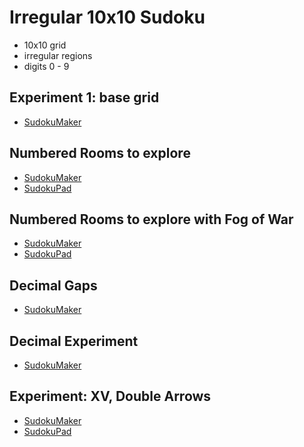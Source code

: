 # Irregular 10x10 Sudoku
* 10x10 grid
* irregular regions
* digits 0 - 9

## Experiment 1: base grid
* [SudokuMaker](https://sudokumaker.app/?puzzle=N4IgZg9gTgtghgFwGoFMoGcCWEB2IBcIAjAHQCsJADCADQgAOArgF7MA2KBoOcMnhAOV4oO6dAAJ0jACYQA1o1og4jBAAtoBEAGE1UTOgAqEemvRzMShAE96-EAGNG6BBBhKA7pmnqCRSnRqKJgA5moIfgEgMJg4ACKhmBH4UQ4ibOgEANqgAG5wbIz8ZAC%2BNHkFRQQAnGUVhfwALHUg%2BQ0EAMwtbVX4AEzdlfwAHIPt%2BABsY71E0-yUcwQA7Iv4s%2BWtQ8urAxs986tde1uTq83H46MXvaXX-LV3BFOP%2BFf1vQsvD%2B-86z8Et3%2B%2BBWL12QPOQKOQLem3GUNhNzOqxBQL%2BCP4YPRNVWzyBnyBmP2BAhWPw31JKNJuNJ%2BNJgNJ8KJr1WaKZtKZ1KZrJO9KZMKZjJO5KZJKZlKZhKFq3ZJ3FJ2541FJ0ll1WvJOgvGnI1LJxOzVSJeMvGcvGwpO-JOSvGKt6lq1q3NJsO0t1L3VzvdLpe9o%2BjrdQO1NqRAF06A5cC4oHBYghMvgciAbHYCH1KJR4cmDhss346FAUCFsDh41kAuWaAEiDRq30aHWG5Wm1Wa63a-WOxWW9Wex3Gx0aAOB40aCOxzQyBOp0PB7Px5OF9PZ8PR6uR4vJxMaFuljRd7vhjRD4fqjRT1uL3ur8ez7fz9uH-uj8-T6%2BHzurwfnyezyGSn%2BSiAA)

## Numbered Rooms to explore
* [SudokuMaker](https://sudokumaker.app/?puzzle=N4IgZg9gTgtghgFwGoFMoGcCWEB2IBcIAjAHQCsJADCADQgAOArgF7MA2KBoOcMnhAOV4oO6dAAJ0jACYQA1o1og4jBAAtoBEAGE1UTOgAqEemvRzMSgMYQYfHAi2AiAnGYoUFAHNGbOFHFElAAegZIy8oziAO6Y6uLSmJ6xEpQAtACcADo4LjiMMABGaCjS4lAQthIIEOIoQfRs0CiuOOIQqmhlXtg4EnA4pTZQOGjoSggAnvT8IFaM6NUwSjHS6gREAEx0aiiJao74m3QwmDgAIomxBJR0ViJsY-gA2qAAbnBsjPyUAL40bx8vgQNn8AZ9%2BAAOUEgd7g67Q2FA-AAZgRgO%2BaLhKMxSJB-xh6Ph%2BMR-DIOP4ADZQeSCAB2GnY4mE-B4sFI35MrH0zlIqE8ykM9IMogMgAsDLJ-IIfLZ-HFUvwktlBCFCqpCpFCtZBKx8uVjP1HP1Mp1SO5%2BvVxuFDJNJIIetN-FV%2BqVjqJ%2BvNbvwlq9qK1DJ9dsVDO1QaNXtdQcDzIdQedXttzL9HutCs9QdjzOjWOTXvjQcTXNT%2BszWNDzMjzPDYYZuYzDPTzM1htrIYlNsFAYZ1ZjDa7CsLSMrWObvu7YrbCvzzMbWJ7c4n-oVdeZ06LGvbao7CtLSN3Ts3%2BpXZfHA-7KY3O%2B3LbPl4vJfPEcn%2BrX7NbS%2BAh6fV4V873xa9UcgyAqtO3%2BH4AF1blwBYoDgU4EEeF4QEmaZ3RQqZ%2BCIOgPCSGCCCeVJsKImgSLI4iKNIyjyKo2ibnomgbmw7CtlYmgthohimJoZiePY-iOMori%2BN4liBNokjkRoKSpNFGg5IUmgyCUlSaJk6SNMU5TtNUyj1Nk%2BTDLknTlJoikaHM2kaCsqyIRoOy7PSGgnLMiy3Js%2BzPKc7yJOw8z-OswKHOckKXMogKPNszzHJCmi4uohLfN8iDoR4PgtHKKIJAAMnEGwHnGTD1koEq6GkFAwFOWIei4EA0pmTKcryiACroU4mAOJ4oJAAo4CsOQUAGWrUJmGxyusCBxsIAB6abxAAUQcToxuadREHEBo%2BpQCQbF6BA4IQ5qYHoXBBsQ8Qdg8EgFpITwSHwbJZvESB-AACl2hZxE8cpGHoNowBaDrbp%2B%2Bh0AASnEYBHrm8Rmr28R6vEABeC6RGmDASDS047s8FAEG0e50DObarH0egEB6V7vvaegSDuNgHjB6HYY2lh2BQEg4GkaRtBg-b4IcXnjtOhxXpGKJxAuMAwGKBwLiSRChZOkZRfqmgvpBunCbBpmcCen5oeZphWA4Tnud5vaDsF2xlbOsWUAlgBlYRHfyJWRYQV7mdhgBydRmhQABHRgPlSKQYDh2CBYQH2aG9wHVGBmn0BIeB6CpkHkYAPnEV6ob1mGWfq-BUbYdGU6xnAcbxgmGaJkmyYp3AM5prW67BuOC5Z2H6YeEvqd%2BtuHnjn4deZsecGyF7c-efxMGRgIAG5XHEAAeVmTY59BpisEgsGYDmVjiVIl9cABqM-dfz2HZ7KCAogAfV7iQUa6xfslh6fXtvqArAXohl6-zXhvdme8d570wAfEgR81DiBPgAsoVgL6627plJ%2BhMSBMHQGoV688ABUIDTbbxQLvfeh9MCrFgWfRBYN36tEIRzLmPM%2BZW3xjbD29sJZSxlh4OWlxFbsJVp7H2AAlH24hqGYHVmg5%2BOs6Gww-uIW%2B%2BV0F1wXm-RRX9lF-xRggqwf917G1AcQ0hkCOY7D2AgOBp99HIMUT3FqqiHiYPmDg%2Be1D9HiAIUYoh4CyEkAsZ4fYtDFE%2BMYebFh0d3ZCM4ZLTA0tZYIHlskaJdsfbaHEZI9WKjZEhJwD8EAfxZiCLOkhFKbUcAdS4EUhYEwODVOhCNYEJUtgMD8LwJCoAmmEA8FYBA-RPD1LoDA9Y2xdhBIONhZQVd6n4BuCAWC8gUAAHUKFrDmVQVpiyBpaAAMQlQOZQaWShKoMz2YckqxzIJ0HQBMQoLUkJPCIKQZSlByBQSeS8niLyPlvOUs895KUUo-CAA)
* [SudokuPad](https://sudokupad.app/rv4exgw1rj)

## Numbered Rooms to explore with Fog of War
* [SudokuMaker](https://sudokumaker.app/?puzzle=N4IgZg9gTgtghgFwGoFMoGcCWEB2IBcIAjAHQCsJADCADQgAOArgF7MA2KBoOcMnhAOV4oO6dAAJ0jACYQA1o1og4jBAAtoBEAGE1UTOgAqEemvRzMSgMYQYfHAi2AiAnE5o8NuIDKM%2BYwA6OC6MOJgAjoworowwAEZoKNLiUBC2EggQ4igAHvRs0CiBLlb5OFFWcADmKOgA-EXiMBDSAMzi%2BSboDZCV4hBg4gDucFBKCACe9PwgVozoGTBKg5jS6gRERHRqKJiVao74G3RWImzoBADawAC%2BNDd3t-dPjy8Pb8-vrx-fX7%2Bf-z8AX9ASDgWCgRDQZDwVDYTD4dDEXCkQjkWjUdcALrHXDzKBwTAOc74K4gCZTAiUR5kyb8TYgKAoSrYHDEi4AWk2REoNG5vJ5fMFAuF-JonJoAE4aDyZby5ZsAEw0JVKo5S2UC%2BXK7Wqzbq6UGrlylXatU0Frmy0AFhoNptZBoDodZotrtt7vtjq9LstFrt7qd3r1NAAbKHwwB2GhRqMADho8fjZrDKejabjCczyfDYZjacTWc24qIqtLvLLJfLVcrnMx1PJ-BalAdM1ObMrRAtRBtRGdYaIUaISalCso2JA83GHC4Mwg%2BVGhAAxJQV6uV0p%2BmB0CgDpQSERrvXaQQmy2TmwzpcFRaFTaFQ6FWGFVGFfGFVKm%2BaiOPJ9P8KAbHnLRlzXVcNzALcd0pfdDzuGkKXwU9jjbS4WhtFoHRaMMWijFp4xaKUrR5K1NitBUfwmP8ALnTQl1AsC6E3bddxgo8EKQ1sLzZK0HStMMrSjK14ytKUyB5MhNjIJUyBaCip34aigLo%2BjqEYiDmOgg82MbZtkK4y4yDDMgozIeMyClEMeRDTYQyVEMLRDK05Ko2clJAED6PAyCWK0uCGxPXTOMvEkQyjEN4xDKUIx5CNNgjJUIwtCMbQjMhnIU1zaPclTVJAJioPwPdfNAfzEMC89gouCN4wjKVYx5WNNljJVYwtWMbVjB1YxDdKZ0ArKPNAryNMK1i-OPMqzxQklYylCUeQlPUlQlC0JRtCUHQlMMJQjXr-0yhdspU4aCqK2CSomjiKvbFd%2BS5ShVUoLtKB7XTuX7ShB0oWM9sUgacpOnzzvgnSpv0klK2vc07SdFMY0TKVuTHOhfwy-rDsGtdAc04HSqu6aLk7ZV0N4oywpqubhW-FHKLRmiMYBtTvJx7SArByru2VTD%2BJMiK6oW%2B7yJp%2BS%2Bvp4DGby9TTrGi72PKgne2VbDBLMqKGqW-lZOFlz0fF46mZGs7WcmvSOafXDhIsmKmuW56nO1um3MxhjJeZ0bipBtnTfbF98NEqy4pa1bXrSh3RadiX8qB438fBwm30I8SbIStr1udSgerD-bdeUzyDelj28fluOiA-YjJLspKOs2j7dqzv6Gf113DZlz2TaCtlRy-W1pIclKuu2r6fvrg69bz5uC%2BBng%2BC0GwoDKKBkhQJoADc4E8bY2CmUY6GkAw4FiDhpAIBAoEiOhStHW6QDYQkakuUlsnWOhxkpakn8Kl%2B37gj%2BeRAV-DhYhoI-dYf8AFUh-usek4D35QK-oA7EIDDjQNAbA5B8CNhoL5P-KBQCkEoOQWgsBuDIGfxwYcKkmJfpkjUJgKwcgyhiGgp9HETsILsPYSAKewhZ6lHKFUe%2Bu996H0SCfM%2BKAL4TSvvSCo1Q2TUIQDkA4Dcx5gVuDMAR4d-pDUPMbIiYYb533kXQSoKRGD0DZKZHsfFlQSiFhOWmWiMYtBaLEWIcA4BjFofQxhxIipkG4TPQgPQ%2BgDGGDvNu0jjgCLZKANebBIhaB6LfPYjhvaXE1EqP0XpcyZkRgKRUioslZL9H6e09oHQhkqbmXMcY4zxglA0-JiNBRHA2LqLsnMNjOiIP2AcvIhwDMRqOOsCilFONUeudRsjHbaKxrouC09pghHCJEaIcQEhJFkNAdImQch5AKEoPe6AD5HzEefNuSM-7SBQGAQkmAEAshnEsrQKyIhRBwDEeIjItmpAwOIDIWRcjzk4HQQkTADgXHHO4%2BhKAcDH32qVWcNzrDNGmGvReGR6AAH0UiDHEAAXnEFCgA3IESAi8AAUGLxCYEJeIIgJLaXiAADwMsoEyzAABqLlABKQI4gAUmFxRAQYJAmDoDUJSzAvKyU4BpRwMACBsWAXpaS8l0BxDUpGMyolGxOWsqJRKCUBquV6qIPynAgrFXKsAuKuYUqZVyppfoVJKq5xqsxHKilWqaV0qJQqRlzKWV6soCa5lZqGUWoFckXY%2Bx3VsHtZK6VsrAg0tiBABACwRX4qJeqnAPrtWL39VGoNdK2Ulg5bSnllrBUZqzbYHNSbHWppwBqqlNKKqhKFTivFlrgAxpsKyBA4g97MgQBIPNDpxBSnEBaBlNBxDxnEDacQSpxBRnED1OVgrO1tmxfEfIubiVepjYWv19Ky2svZZymtMbBXXQPSIUVzbKVdq5VG8QAAqWlrbBXnp1SWqt5aZ23r5fe8QTBWAcBIHAaQ0htC4lPgSBwiGYD0FwHChAlKyj4oAJLwpyGhjDZQHCUoAOSn3I%2BID9FVF1joeegC4mBsTiHfVGxdj7D2it5a264gR22%2Bp1V2-o7Rbm2rnP2wdSHR27EY2q5dmxxDTtnfOsMa7F2rt2ju8Qe6uLYpQHAeYnqdMAeLZeg1FbgN3qtYKtj%2B7DPzFfexp1Z7NVFt1eIYD17w3cvA7ZwVUH2AoFg-BxDw78SEgQMRzDZHcPiAIzc7IMXSPYfI2wKw5GuV0dk%2BOpjLHOOnBowu%2Bz%2BnHMIF43K-jbaC3ub054UTrr42ASk7ZodxmGMTrVfOzds6lPruXau9TaUdP1fQNiwYNQR15tPbZsznmr1WbA7Wuzj7JtOYlVKrt7Jf2mbq4B%2Bl3m2W%2BZs3ZyDLBguhYQ0hyLqHbAkawzhlA%2BHCPJfu7FtLUBMvZdOPRuTE7mOse2yVtbU3KuBGq4JjzImBj1uzX2wIA62syc65O4l6mlOzunQNxdPXNOzd3cJ-dB8IAryiDNvbHaDt6ssze6t-mzuPpJ2T5zRWdsbG-bttzVPzNEqO6B%2BnK3AsXZg3B67EWUPRfe6lp7L2kspce%2BR2IUBqO0d%2B7lxjgPCsXnEOzpTTOM1k-BzgarXCcToY%2B-I9R4LVBcHUajO3WJDxAA)
* [SudokuPad](https://sudokupad.app/qt0wl4kg2k)

## Decimal Gaps
* [SudokuMaker](https://sudokumaker.app/?puzzle=N4IgZg9gTgtghgFwGoFMoGcCWEB2IBcIAjAHQCsJADCADQgAOArgF7MA2KBoOcMnhAERQBjTPDYACAOJx66WiDiMEAC2gEQAYRVRM6ACoR6K9AGtMC4RBh8cCDYCICCZihQUAc0Zs4UCUUoAHv4S6IwAJhCmjBIA7piqEu6y6DQSYZju8eh%2BALQAnKnBbpm46AA6OE7CcO4o5ZUSMBBhEgDMEmyYOHUKCACe9PwgwozoCNYKcWGqBP50KigZKvb4c8MobGzy%2BADaoABucGyM-EQAvjQHRycEABwXV8f8ZA8PIIdPBABsbx83%2BAB2X7XfitYGffB5cH-AAs0P4ACZ4QQ4Zd3iCCGC0X9%2BEDsRj8Ej8RCocT-udLsj8C8yfx7rTvlTSY9-j9KQz8KiWYiqTTuXcqXj%2BasqVjhXz0RChZLWaKqfThVyZacqUTgEzVVSlTiBRy2cKKeqOczlZjBbzXhzDab8GKbSaddTNRzpY7tQT9TaFTaxVqLS6NXr5c6DeaOWqbdbHd7HXbHZ7HXzA4rg8aQ5HLcK4wT3RCEwSJY7XR7-cKHQTixDc-8YwSI46owTfQBdOhWHBjKBwLoIbZ7ED9QazOjFbAdgg7Sg0KdTnJEGjzxc0BHL1cz6cbpdz1crlfr7dLpe71etGin08wmiXy9kGi37e389nq8v7c3u8f7dPi8v9%2B329fDQ26AYBtw0GBYEFFBNAgTBNAAvBiFgdu0GwQhCHbhBNDQQUgHoYhCFYZBQFEM2byDqClC3usmx9nkU55POeQrnkp55JeeS3nkgF5AheS3K2IBjH0HBcMMEBsOohAAMSUHJ8lyQoEBgGA6AoCslAkOc5EDJR1HCBsWwTrcU63POtwrrcp63LetygYREF5IJwmifgoBWJJUAaLJCnyUpKlqRpWlnDpQ62lRbaGX2AJTgC84AiuAKngCl4AreAJ4WBAJOXQLn8O5ElSSAPm%2BdQdDKap6kEJp2lohRmIRTRRm7F8U5fCuXynl8l5fABIEIV8YFfDlQn9K5BWed5pWKeVAVVfgNUhXVukNfpUUTmQ85kCuZCnmQN7-oBZAIWQYFkCNeViR5RUlb5-mVUFtWgPV4VrbRE4wlOMLzjCK4whe16ATCCEwmBMIXWN%2BXiZNMnTWVIAVYF1XBaFemRe9uytFOrTzq0K6tOel6tI%2BgGtAhrQQyJUPXV5sPTfdSMLSjy1hVjb3NTsCJTgi84IqeCKXgit4IoBCIIQiYEIpT43QzdcMM-Ni2o6t6Mc3MRCLiuRCnkQl5ELeRAIUQYFENL1OFbTxXy7ND3I09A4ra9qt9lOvMvgBSHYc5kNXRbU30zbjNKyzaNNS7C7c9jX1tbFpkMZQ3tU77MNWwHCNzY9S3PY7bPOxOi687jP1bfF5lMaRuU%2B25suW7dCkK5nytO2HE5a-jf07R1iWWSxCKJzLNP%2B6VDd21nDus41BkYzs2vLueF57V1yXWWxrT9%2BbKd135geK8z2cT%2BzfZ64LRPXjePWpRxMLr8nctp4ju-2y9uct7sBvC4%2B-4AeltlcWQN-V0HnTYeO9G4hxVq-HYotSZAyOiBPCoEeJfAARNO%2BID062yZk-HOk91q7CNuLcmIMToDUInxAEKCa5DzuqA0eTcX5Tw5ibSWYMzpDSyhBSCAlK5J0AX7YBNCMFBz3uPUOjC6ILgKFLM8BRwZ3lwgUbK4Eza31rtbIRj8x4vUoG8HgfANAyDkL0R2XNKArgYD4XgfZ95DDcMIBAcAcDuFEnQKYMxVjzEWO4ZYw5FBONclOUaUBIgoAAOqYGmCoZGZjK7BNMEMLeCgwCYE2NQuSKkQBnGcn0GAAAjCSfYdgUFvDCcgrYditHINOMpNBOZVIRDUycVTinlNIABRppTbKNIBFUnp-9am3CqZU-pUCqltPKXkKpkz-5kXAeFecwwag9F2O5PBnNJYjTdG8cRE5WikwoXQWM2y1mbTvH3Q5OZjnTzivBc5PorlMMsmvC5EI7Q7N2NxbCBz7loneVAoamymwPKPnAwSDZPR-JMuBCukZpR-OYthZ5kYIVrO6jBfpyKsk8JlggFAAQVioLUXdC4izaiqLSdQEKTdPqARAJ0bohTXYLk1guHWethZEwBneG8XVErJQvneEpMCzzELvANDhMECjnTvKwq8BQKbLmYZ7AoptylQrMrc8CvdwJr0Eu4YJjAjFv1uMfUWzFKFAOKgTXJuS4BwF6CoTAwhTAMu2DVF4WSQpAA)

## Decimal Experiment
* [SudokuMaker](https://sudokumaker.app/?puzzle=N4IgZg9gTgtghgFwGoFMoGcCWEB2IBcIAjAHQCsJADCADQgAOArgF7MA2KBoOcMnhAERQBjTPDYACAKIAPemjEocCWiDiMEAC2gEQAYU1RM6ACoR6m9AGtMq4RBh9luwEQEEgJJQoKAOaM2cFASRJQyIRIAyowAJhBWjBJQ-ijoEnD09GwAniQAOjhucMqYALRWOJg%2Bmgj5btBaED64cGzZadEAVnDCSggSPa2p0ZhgYGgSmDgS9IGYCFm1wQAclBLRvt4oiRAIiNg8kuhZjigIUAsFEgCOjHDR6Krz8rrCjOgIDqoA7pjRWgQhOiaFCVaoAyh0GCTASVOYECEgAZsB74ADaoAAbi1GPwACwAXxomOx-AAzITiWwcQQlhSQFiqfwAOx0hnU-AANlZJIIAE5uYyCAAmAXsoii-iUCUEMjS-Dion0nn4EWKtn8flq5W0rWC-Dk3XsqWG-iyk0EAnm-Asq1cq3Gynss2O-h2l0AuWq93WuWW70G70672a70271%2BpV652R9lumP8BWBuUB%2BPwuUh1MquVBzOJzNezMZ9UWuXR4v4B2ZsOZuPllN1uW15XV8uV8tl5UR8tF5UF8t58s58t95U9vVt5X17VygfKptR31yluj7PJxdW5d6kd62d6%2BdOuUTvdL9fejvjtdWocrq3bsWlw8zz3pxsnq%2BX8P4gC6dHsOHeUBwJMCAouiIBPPwQqUJQKYQQCdDeD4%2BygRCqE0BCRA0JhmFCjQuG4WhGFYcROF4WRhHEUsJFkfhNBMnRDFUUxNC8jQpJsWR9FcTQzGsXxHHsdxzFUfx7FiTQHIMfRIksbJ4nsZJik0GQymySpuI0BpGlKZJKl6apWmaRJxm6ap6lGVpX50nBFbWVkzzytBv4oIMBCohhpFEOxGlECpklENJWGsUKVGkqxpL0UKkmkipQoaaS7FCrhpI4RCuIQmQmG4rhZDeRpZDqbp9G4lRZCsRyEJMphHK4UyCkaUyfmSUy9EclRTKsSsLGYUsuG8uxSwabyKlLJJvLSSJvI-iA7xZBwXCIhAbA6IQADE0EbRtqhYMwkokLSdkOV5h1kjBv6MqBoD2FAOBoHyCLDEhIFud5jFWYq123VAALsSAj1zKByU8Sx71XdAX18vRf2ws9aJETloOLTdd0qg9MMoapzWI59KMchp0NPaBmEKTxVnTbN834KAWA4D4HAADKTPwYAtOgKD4t%2BHNAA)

## Experiment: XV, Double Arrows
* [SudokuMaker](https://sudokumaker.app/?puzzle=N4IgZg9gTgtghgFwGoFMoGcCWEB2IBcIAjAHQCsJADCADQgAOArgF7MA2KBoOcMnhAOV4oO6dAAJ0jACYQA1o1og4jBAAtoBEAGE1UTOgAqEemvRzMSgMYQYfHAi2AiAnGYoUFAHNGbOFHFElAAegZIy8ow04tKYnpgIEpQAtACcADo4LrKMAEYc4n5QEADu6BkuQQBuBWxs4nGVKHh0CACe9PwgVozoCLZKxZjS6gSBdGoosWqO%2BGMgMJg4ACKx8QSUdFYibOgEANqglXBsjPwATAC%2BNIfHpwQA7Fc3J-wALE8gRy8EKR9fd-gAGx-W78Mgg774SgQgEADhh-CICIIAGZkVD0eDrp9QQR4dj-m90b8Cbj8I9SZC0ZSAZcafxgfTRujGc8AdS2WD0UimRjeXTOQ9iej3rz8YLZsLeaycZCKRLxbL2SLMeiBUr%2BNCxWr0RyNQQZYSCKKJSSJTyJVqJViJfL9fgTfaLfa7Ub8Oq3Xq3Vb7Tb7YayYq3WaXSrec7varpeig2SvWSQ26PWS-ZHeYnA%2BjXWSI2Tk5DHZ6WVKFTrefHIbmC8XednIT63am4zXLVGJfm4SWnVmVQBdTa4XpQOCLBL7UBtDoEM6USh6yeIugeOKD-Ybdc0DZEGjb3c7mhnTdHrf7vfbw%2BHjeAmjX6-3Gj3%2B8Xo%2B3m8P9%2BPg9f1-XlI0P%2Bwh%2BX6HteZD-uBAE0IB94ol%2BYFgX%2BiFQchgGwbB8EQShWFoTQGFga8NAEURhE0DhGHERRpFUSivYfAu6x0e0byUH%2BIBsIsKC7Pgex7LCGz3NugIgehBFkPh16vDBqF-mcgFEPe15ENeZxgWcBFEK8-Z7LBRCwYeRDbluGxnNuKJEL2-YgL0rQcFwbEcVxE5qJgVhyDgnFcZQVBgV0EBsJohAAMRwCFoUgFcIBNNIAAKECjo5VmYMwmokIB4CYLUWiBWAOW5UoQ7yPwTkuW5HnrFQh6%2Bf5UBZaFYUXA1jFTu6lCVVYLxcQcTobJF0ieIiKIdoiPUoH1-CwoWKZ0KN-WjJQk2Qj5M2ImpmLTWNc0BpWI0bbMKJbQCS27fcB1guts3knWh3nWCTaLTdeJDXND34LCVbXb1F0mWtn0Mj9y3Tldw0vfJ3I7RdKKxvdv2jICGbbSDgKnc9MOzLCd0fQDsyAhjZ2o0QsIVpju0okTwOo2cyOzOD-D7WDL2wlTR0XbCUMAnMWME0DBDM4iYn-btSlkyjnNCQLF0ae9eOc2cT34LzowGeLw1SyLu0pHLHO7YCSKWe5niIJgjT7GMZC0bRFxAA)
* [SudokuPad](https://sudokupad.app/cmxiga929f)

